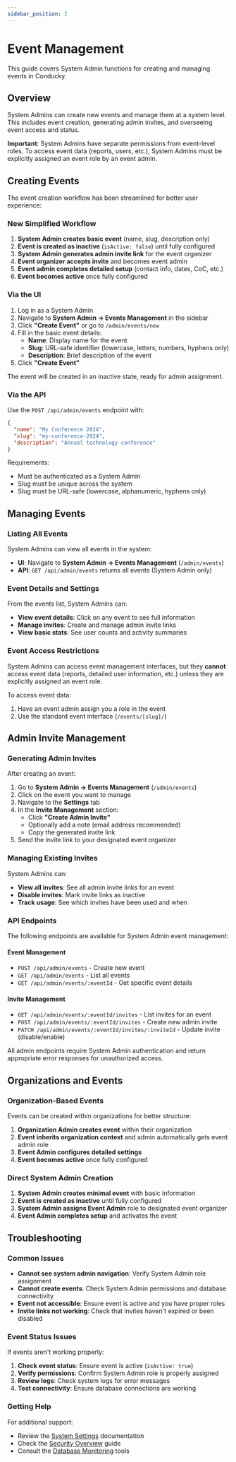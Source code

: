 ```yaml
---
sidebar_position: 2
---
```


# Event Management

This guide covers System Admin functions for creating and managing events in Conducky.

## Overview

System Admins can create new events and manage them at a system level. This includes event creation, generating admin invites, and overseeing event access and status.

**Important**: System Admins have separate permissions from event-level roles. To access event data (reports, users, etc.), System Admins must be explicitly assigned an event role by an event admin.

## Creating Events

The event creation workflow has been streamlined for better user experience:

### New Simplified Workflow

1. **System Admin creates basic event** (name, slug, description only)
2. **Event is created as inactive** (`isActive: false`) until fully configured
3. **System Admin generates admin invite link** for the event organizer
4. **Event organizer accepts invite** and becomes event admin
5. **Event admin completes detailed setup** (contact info, dates, CoC, etc.)
6. **Event becomes active** once fully configured

### Via the UI

1. Log in as a System Admin
2. Navigate to **System Admin → Events Management** in the sidebar
3. Click **"Create Event"** or go to `/admin/events/new`
4. Fill in the basic event details:
   - **Name**: Display name for the event
   - **Slug**: URL-safe identifier (lowercase, letters, numbers, hyphens only)
   - **Description**: Brief description of the event
5. Click **"Create Event"**

The event will be created in an inactive state, ready for admin assignment.

### Via the API

Use the `POST /api/admin/events` endpoint with:

```json
{
  "name": "My Conference 2024",
  "slug": "my-conference-2024",
  "description": "Annual technology conference"
}
```

Requirements:

- Must be authenticated as a System Admin
- Slug must be unique across the system
- Slug must be URL-safe (lowercase, alphanumeric, hyphens only)

## Managing Events

### Listing All Events

System Admins can view all events in the system:

- **UI**: Navigate to **System Admin → Events Management** (`/admin/events`)
- **API**: `GET /api/admin/events` returns all events (System Admin only)

### Event Details and Settings

From the events list, System Admins can:

- **View event details**: Click on any event to see full information
- **Manage invites**: Create and manage admin invite links
- **View basic stats**: See user counts and activity summaries

### Event Access Restrictions

System Admins can access event management interfaces, but they **cannot** access event data (reports, detailed user information, etc.) unless they are explicitly assigned an event role.

To access event data:

1. Have an event admin assign you a role in the event
2. Use the standard event interface (`/events/[slug]/`)

## Admin Invite Management

### Generating Admin Invites

After creating an event:

1. Go to **System Admin → Events Management** (`/admin/events`)
2. Click on the event you want to manage
3. Navigate to the **Settings** tab
4. In the **Invite Management** section:
   - Click **"Create Admin Invite"**
   - Optionally add a note (email address recommended)
   - Copy the generated invite link
5. Send the invite link to your designated event organizer

### Managing Existing Invites

System Admins can:

- **View all invites**: See all admin invite links for an event
- **Disable invites**: Mark invite links as inactive
- **Track usage**: See which invites have been used and when

### API Endpoints

The following endpoints are available for System Admin event management:

#### Event Management

- `POST /api/admin/events` - Create new event
- `GET /api/admin/events` - List all events
- `GET /api/admin/events/:eventId` - Get specific event details

#### Invite Management

- `GET /api/admin/events/:eventId/invites` - List invites for an event
- `POST /api/admin/events/:eventId/invites` - Create new admin invite
- `PATCH /api/admin/events/:eventId/invites/:inviteId` - Update invite (disable/enable)

All admin endpoints require System Admin authentication and return appropriate error responses for unauthorized access.

## Organizations and Events

### Organization-Based Events

Events can be created within organizations for better structure:

1. **Organization Admin creates event** within their organization
2. **Event inherits organization context** and admin automatically gets event admin role
3. **Event Admin configures detailed settings**
4. **Event becomes active** once fully configured

### Direct System Admin Creation

1. **System Admin creates minimal event** with basic information
2. **Event is created as inactive** until fully configured
3. **System Admin assigns Event Admin** role to designated event organizer
4. **Event Admin completes setup** and activates the event

## Troubleshooting

### Common Issues

- **Cannot see system admin navigation**: Verify System Admin role assignment
- **Cannot create events**: Check System Admin permissions and database connectivity
- **Event not accessible**: Ensure event is active and you have proper roles
- **Invite links not working**: Check that invites haven't expired or been disabled

### Event Status Issues

If events aren't working properly:

1. **Check event status**: Ensure event is active (`isActive: true`)
2. **Verify permissions**: Confirm System Admin role is properly assigned
3. **Review logs**: Check system logs for error messages
4. **Test connectivity**: Ensure database connections are working

### Getting Help

For additional support:

- Review the [System Settings](./system-settings.md) documentation
- Check the [Security Overview](./security-overview.md) guide
- Consult the [Database Monitoring](./database-monitoring.md) tools
